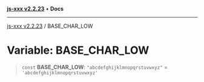 [**js-xxx v2.2.23**](../README.md) • **Docs**

***

[js-xxx v2.2.23](../README.md) / BASE\_CHAR\_LOW

# Variable: BASE\_CHAR\_LOW

> `const` **BASE\_CHAR\_LOW**: `"abcdefghijklmnopqrstuvwxyz"` = `'abcdefghijklmnopqrstuvwxyz'`
